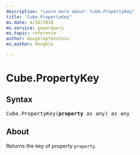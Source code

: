```yaml
---
description: "Learn more about: Cube.PropertyKey"
title: "Cube.PropertyKey"
ms.date: 4/16/2018
ms.service: powerquery
ms.topic: reference
author: dougklopfenstein
ms.author: dougklo

---
```

# Cube.PropertyKey

## Syntax

<pre>
Cube.PropertyKey(<b>property</b> as any) as any
</pre>

## About
Returns the key of property `property`.
